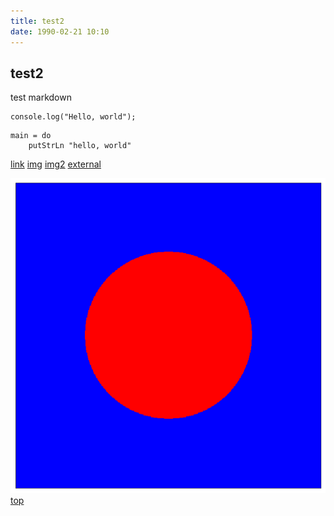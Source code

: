 ```yaml
---
title: test2
date: 1990-02-21 10:10
---
```


## test2

test markdown

```.javascript
console.log("Hello, world");
```

```.haskell
main = do
    putStrLn "hello, world"
```

[link](/post/1990/02/21/hoge/)
[img](./test.png)
[img2](/post/test/test.png)
[external](http://google.com)

![test image](./test.png)
[top](/)

